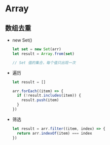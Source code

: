 # Array

## 数组去重

- new Set()

  ```js
  let set = new Set(arr)
  let result = Array.from(set)

  // Set 值的集合，每个值只出现一次
  ```

- 遍历

  ```js
  let result = []

  arr.forEach((item) => {
    if (!result.includes(item)) {
      result.push(item)
    }
  })
  ```

- 筛选

  ```js
  let result = arr.filter((item, index) => {
    return arr.indexOf(item) === index
  })
  ```
